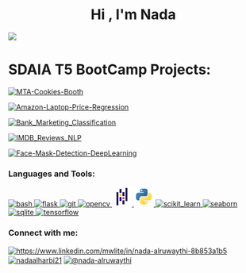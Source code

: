 


<h1 align="center">Hi , I'm Nada</h1> 

<img src="https://github-readme-stats.vercel.app/api?username=nadaAlruwaythi&&show_icons=true&title_color=459bf5&icon_color=459bf5&text_color=021b2a&bg_color=ffffff" /> <br/>

# SDAIA T5 BootCamp Projects:

<p align="left">


[![MTA-Cookies-Booth](https://github-readme-stats.vercel.app/api/pin/?username=nadaAlruwaythi&repo=MTA-Cookies-Booth)](https://github.com/nadaAlruwaythi/MTA-Cookies-Booth)

[![Amazon-Laptop-Price-Regression](https://github-readme-stats.vercel.app/api/pin/?username=nadaAlruwaythi&repo=Amazon-Laptop-Price-Regression)](https://github.com/nadaAlruwaythi/Amazon-Laptop-Price-Regression)

[![Bank_Marketing_Classification](https://github-readme-stats.vercel.app/api/pin/?username=nadaAlruwaythi&repo=Bank_Marketing_Classification)](https://github.com/nadaAlruwaythi/Bank_Marketing_Classification)

[![IMDB_Reviews_NLP](https://github-readme-stats.vercel.app/api/pin/?username=nadaAlruwaythi&repo=IMDB_Reviews_NLP)](https://github.com/nadaAlruwaythi/IMDB_Reviews_NLP)

[![Face-Mask-Detection-DeepLearning](https://github-readme-stats.vercel.app/api/pin/?username=nadaAlruwaythi&repo=Face-Mask-Detection-DeepLearning)](https://github.com/nadaAlruwaythi/Face-Mask-Detection-DeepLearning)
</p>


<h3 align="left">Languages and Tools:</h3>
<p align="left"> <a href="https://www.gnu.org/software/bash/" target="_blank" rel="noreferrer"> <img src="https://www.vectorlogo.zone/logos/gnu_bash/gnu_bash-icon.svg" alt="bash" width="40" height="40"/> </a> <a href="https://flask.palletsprojects.com/" target="_blank" rel="noreferrer"> <img src="https://www.vectorlogo.zone/logos/pocoo_flask/pocoo_flask-icon.svg" alt="flask" width="40" height="40"/> </a> <a href="https://git-scm.com/" target="_blank" rel="noreferrer"> <img src="https://www.vectorlogo.zone/logos/git-scm/git-scm-icon.svg" alt="git" width="40" height="40"/> </a> <a href="https://opencv.org/" target="_blank" rel="noreferrer"> <img src="https://www.vectorlogo.zone/logos/opencv/opencv-icon.svg" alt="opencv" width="40" height="40"/> </a> <a href="https://pandas.pydata.org/" target="_blank" rel="noreferrer"> <img src="https://raw.githubusercontent.com/devicons/devicon/2ae2a900d2f041da66e950e4d48052658d850630/icons/pandas/pandas-original.svg" alt="pandas" width="40" height="40"/> </a> <a href="https://www.python.org" target="_blank" rel="noreferrer"> <img src="https://raw.githubusercontent.com/devicons/devicon/master/icons/python/python-original.svg" alt="python" width="40" height="40"/> </a> <a href="https://scikit-learn.org/" target="_blank" rel="noreferrer"> <img src="https://upload.wikimedia.org/wikipedia/commons/0/05/Scikit_learn_logo_small.svg" alt="scikit_learn" width="40" height="40"/> </a> <a href="https://seaborn.pydata.org/" target="_blank" rel="noreferrer"> <img src="https://seaborn.pydata.org/_images/logo-mark-lightbg.svg" alt="seaborn" width="40" height="40"/> </a> <a href="https://www.sqlite.org/" target="_blank" rel="noreferrer"> <img src="https://www.vectorlogo.zone/logos/sqlite/sqlite-icon.svg" alt="sqlite" width="40" height="40"/> </a> <a href="https://www.tensorflow.org" target="_blank" rel="noreferrer"> <img src="https://www.vectorlogo.zone/logos/tensorflow/tensorflow-icon.svg" alt="tensorflow" width="40" height="40"/> </a> </p>

<h3 align="left">Connect with me:</h3>
<p align="left">
<a href="https://linkedin.com/in/https://www.linkedin.com/mwlite/in/nada-alruwaythi-8b853a1b5" target="blank"><img align="center" src="https://raw.githubusercontent.com/rahuldkjain/github-profile-readme-generator/master/src/images/icons/Social/linked-in-alt.svg" alt="https://www.linkedin.com/mwlite/in/nada-alruwaythi-8b853a1b5" height="30" width="40" /></a>
<a href="https://kaggle.com/nadaalharbi21" target="blank"><img align="center" src="https://raw.githubusercontent.com/rahuldkjain/github-profile-readme-generator/master/src/images/icons/Social/kaggle.svg" alt="nadaalharbi21" height="30" width="40" /></a>
<a href="https://medium.com/@nada-alruwaythi" target="blank"><img align="center" src="https://raw.githubusercontent.com/rahuldkjain/github-profile-readme-generator/master/src/images/icons/Social/medium.svg" alt="@nada-alruwaythi" height="30" width="40" /></a>
</p>
